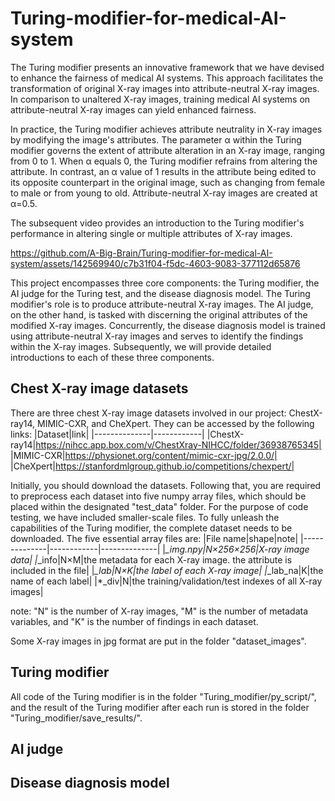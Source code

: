 # Turing-modifier-for-medical-AI-system

The Turing modifier presents an innovative framework that we have devised to enhance the fairness of medical AI systems. This approach facilitates the transformation of original X-ray images into attribute-neutral X-ray images. In comparison to unaltered X-ray images, training medical AI systems on attribute-neutral X-ray images can yield enhanced fairness.

In practice, the Turing modifier achieves attribute neutrality in X-ray images by modifying the image's attributes. The parameter α within the Turing modifier governs the extent of attribute alteration in an X-ray image, ranging from 0 to 1. When α equals 0, the Turing modifier refrains from altering the attribute. In contrast, an α value of 1 results in the attribute being edited to its opposite counterpart in the original image, such as changing from female to male or from young to old. Attribute-neutral X-ray images are created at α=0.5.

The subsequent video provides an introduction to the Turing modifier's performance in altering single or multiple attributes of X-ray images.

https://github.com/A-Big-Brain/Turing-modifier-for-medical-AI-system/assets/142569940/c7b31f04-f5dc-4603-9083-377112d65876

This project encompasses three core components: the Turing modifier, the AI judge for the Turing test, and the disease diagnosis model. The Turing modifier's role is to produce attribute-neutral X-ray images. The AI judge, on the other hand, is tasked with discerning the original attributes of the modified X-ray images. Concurrently, the disease diagnosis model is trained using attribute-neutral X-ray images and serves to identify the findings within the X-ray images. Subsequently, we will provide detailed introductions to each of these three components.

## Chest X-ray image datasets
 
There are three chest X-ray image datasets involved in our project: ChestX-ray14, MIMIC-CXR, and CheXpert. They can be accessed by the following links:
|Dataset|link|
|--------------|------------|
|ChestX-ray14|https://nihcc.app.box.com/v/ChestXray-NIHCC/folder/36938765345|
|MIMIC-CXR|https://physionet.org/content/mimic-cxr-jpg/2.0.0/|
|CheXpert|https://stanfordmlgroup.github.io/competitions/chexpert/|

Initially, you should download the datasets. Following that, you are required to preprocess each dataset into five numpy array files, which should be placed within the designated "test_data" folder. For the purpose of code testing, we have included smaller-scale files. To fully unleash the capabilities of the Turing modifier, the complete dataset needs to be downloaded. The five essential array files are:
|File name|shape|note|
|--------------|------------|--------------|
|*_img.npy|N×256×256|X-ray image data|
|*_info|N×M|the metadata for each X-ray image. the attribute is included in the file|
|*_lab|N×K|the label of each X-ray image|
|*_lab_na|K|the name of each label|
|*_div|N|the training/validation/test indexes of all X-ray images|

note: "N" is the number of X-ray images, "M" is the number of metadata variables, and "K" is the number of findings in each dataset.

Some X-ray images in jpg format are put in the folder "dataset_images".

## Turing modifier

All code of the Turing modifier is in the folder "Turing_modifier/py_script/", and the result of the Turing modifier after each run is stored in the folder "Turing_modifier/save_results/".


## AI judge





## Disease diagnosis model
















